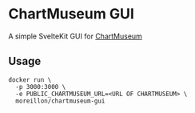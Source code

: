 # ChartMuseum GUI

A simple SvelteKit GUI for [ChartMuseum](https://chartmuseum.com/)

## Usage

```
docker run \
  -p 3000:3000 \
  -e PUBLIC_CHARTMUSEUM_URL=<URL OF CHARTMUSEUM> \
  moreillon/chartmuseum-gui
```
